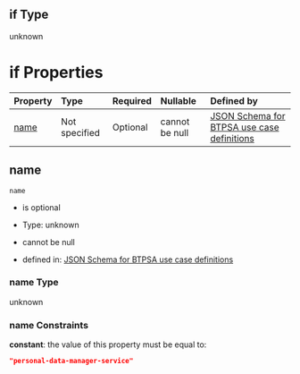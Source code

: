 ## if Type

unknown

# if Properties

| Property      | Type          | Required | Nullable       | Defined by                                                                                                                                                                                                        |
| :------------ | :------------ | :------- | :------------- | :---------------------------------------------------------------------------------------------------------------------------------------------------------------------------------------------------------------- |
| [name](#name) | Not specified | Optional | cannot be null | [JSON Schema for BTPSA use case definitions](btpsa-usecase-properties-services-items-allof-1-then-allof-77-if-properties-name.md "undefined#/properties/services/items/allOf/1/then/allOf/77/if/properties/name") |

## name



`name`

*   is optional

*   Type: unknown

*   cannot be null

*   defined in: [JSON Schema for BTPSA use case definitions](btpsa-usecase-properties-services-items-allof-1-then-allof-77-if-properties-name.md "undefined#/properties/services/items/allOf/1/then/allOf/77/if/properties/name")

### name Type

unknown

### name Constraints

**constant**: the value of this property must be equal to:

```json
"personal-data-manager-service"
```
